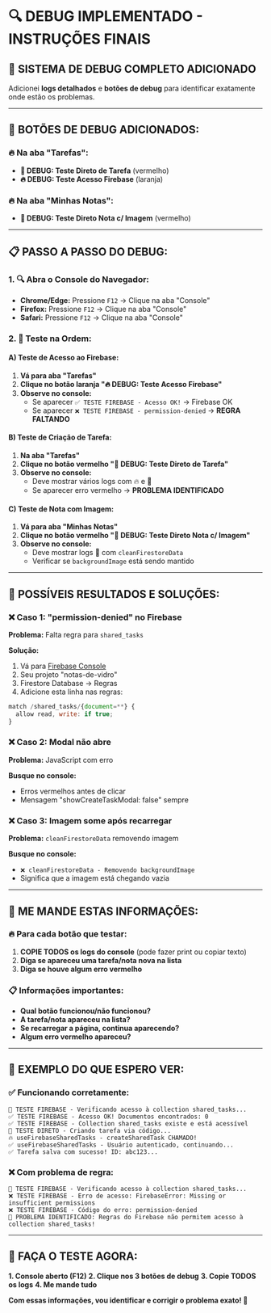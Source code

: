 # 🔍 DEBUG IMPLEMENTADO - INSTRUÇÕES FINAIS

## 🚨 **SISTEMA DE DEBUG COMPLETO ADICIONADO**

Adicionei **logs detalhados** e **botões de debug** para identificar exatamente onde estão os problemas.

---

## 🎯 **BOTÕES DE DEBUG ADICIONADOS:**

### **🔥 Na aba "Tarefas":**
- **🚨 DEBUG: Teste Direto de Tarefa** (vermelho)
- **🔥 DEBUG: Teste Acesso Firebase** (laranja)

### **🔥 Na aba "Minhas Notas":**
- **🚨 DEBUG: Teste Direto Nota c/ Imagem** (vermelho)

---

## 📋 **PASSO A PASSO DO DEBUG:**

### **1. 🔍 Abra o Console do Navegador:**
- **Chrome/Edge:** Pressione `F12` → Clique na aba "Console"
- **Firefox:** Pressione `F12` → Clique na aba "Console"
- **Safari:** Pressione `F12` → Clique na aba "Console"

### **2. 🧪 Teste na Ordem:**

#### **A) Teste de Acesso ao Firebase:**
1. **Vá para aba "Tarefas"**
2. **Clique no botão laranja "🔥 DEBUG: Teste Acesso Firebase"**
3. **Observe no console:**
   - Se aparecer `✅ TESTE FIREBASE - Acesso OK!` → Firebase OK
   - Se aparecer `❌ TESTE FIREBASE - permission-denied` → **REGRA FALTANDO**

#### **B) Teste de Criação de Tarefa:**
1. **Na aba "Tarefas"**
2. **Clique no botão vermelho "🚨 DEBUG: Teste Direto de Tarefa"**
3. **Observe no console:**
   - Deve mostrar vários logs com 🔥 e 🚨
   - Se aparecer erro vermelho → **PROBLEMA IDENTIFICADO**

#### **C) Teste de Nota com Imagem:**
1. **Vá para aba "Minhas Notas"**
2. **Clique no botão vermelho "🚨 DEBUG: Teste Direto Nota c/ Imagem"**
3. **Observe no console:**
   - Deve mostrar logs 🧹 com `cleanFirestoreData`
   - Verificar se `backgroundImage` está sendo mantido

---

## 🔧 **POSSÍVEIS RESULTADOS E SOLUÇÕES:**

### **❌ Caso 1: "permission-denied" no Firebase**
**Problema:** Falta regra para `shared_tasks`

**Solução:**
1. Vá para [Firebase Console](https://console.firebase.google.com)
2. Seu projeto "notas-de-vidro"
3. Firestore Database → Regras
4. Adicione esta linha nas regras:

```javascript
match /shared_tasks/{document=**} {
  allow read, write: if true;
}
```

### **❌ Caso 2: Modal não abre**
**Problema:** JavaScript com erro

**Busque no console:**
- Erros vermelhos antes de clicar
- Mensagem "showCreateTaskModal: false" sempre

### **❌ Caso 3: Imagem some após recarregar**
**Problema:** `cleanFirestoreData` removendo imagem

**Busque no console:**
- `❌ cleanFirestoreData - Removendo backgroundImage`
- Significa que a imagem está chegando vazia

---

## 📧 **ME MANDE ESTAS INFORMAÇÕES:**

### **🔥 Para cada botão que testar:**
1. **COPIE TODOS os logs do console** (pode fazer print ou copiar texto)
2. **Diga se apareceu uma tarefa/nota nova na lista**
3. **Diga se houve algum erro vermelho**

### **📋 Informações importantes:**
- **Qual botão funcionou/não funcionou?**
- **A tarefa/nota apareceu na lista?**
- **Se recarregar a página, continua aparecendo?**
- **Algum erro vermelho apareceu?**

---

## 🎯 **EXEMPLO DO QUE ESPERO VER:**

### **✅ Funcionando corretamente:**
```
🚨 TESTE FIREBASE - Verificando acesso à collection shared_tasks...
✅ TESTE FIREBASE - Acesso OK! Documentos encontrados: 0
✅ TESTE FIREBASE - Collection shared_tasks existe e está acessível
🚨 TESTE DIRETO - Criando tarefa via código...
🔥 useFirebaseSharedTasks - createSharedTask CHAMADO!
✅ useFirebaseSharedTasks - Usuário autenticado, continuando...
✅ Tarefa salva com sucesso! ID: abc123...
```

### **❌ Com problema de regra:**
```
🚨 TESTE FIREBASE - Verificando acesso à collection shared_tasks...
❌ TESTE FIREBASE - Erro de acesso: FirebaseError: Missing or insufficient permissions
❌ TESTE FIREBASE - Código do erro: permission-denied
🚨 PROBLEMA IDENTIFICADO: Regras do Firebase não permitem acesso à collection shared_tasks!
```

---

## 🚀 **FAÇA O TESTE AGORA:**

**1. Console aberto (F12)**
**2. Clique nos 3 botões de debug**
**3. Copie TODOS os logs**
**4. Me mande tudo**

**Com essas informações, vou identificar e corrigir o problema exato! 🎯**
